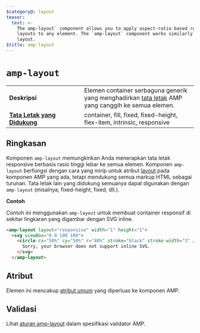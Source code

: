 ```yaml
---
$category@: layout
teaser:
  text: >-
    The amp-layout` component allows you to apply aspect-ratio based responsive
    layouts to any element. The `amp-layout` component works similarly to the
    layout.
$title: amp-layout
---
```



<!--
       Copyright 2016 The AMP HTML Authors. All Rights Reserved.

       Licensed under the Apache License, Version 2.0 (the "License");
     you may not use this file except in compliance with the License.
     You may obtain a copy of the License at

     http://www.apache.org/licenses/LICENSE-2.0

     Unless required by applicable law or agreed to in writing, software
     distributed under the License is distributed on an "AS-IS" BASIS,
     WITHOUT WARRANTIES OR CONDITIONS OF ANY KIND, either express or implied.
     See the License for the specific language governing permissions and
     limitations under the License.
-->

# <a name="amp-layout"></a> `amp-layout`

<table>
  <tr>
    <td width="40%"><strong>Deskripsi</strong></td>
    <td>Elemen container serbaguna generik yang menghadirkan <a href="../../../documentation/guides-and-tutorials/develop/style_and_layout/control_layout.md#the-layout-attribute">tata letak</a> AMP yang canggih ke semua elemen.</td>
  </tr>
  <tr>
    <td class="col-fourty"><strong><a href="../../../documentation/guides-and-tutorials/develop/style_and_layout/control_layout.md">Tata Letak yang Didukung</a></strong></td>
    <td>container, fill, fixed, fixed-height, flex-item, intrinsic, responsive</td>
  </tr>
</table>

## Ringkasan

Komponen `amp-layout` memungkinkan Anda menerapkan tata letak responsive berbasis rasio tinggi lebar ke semua elemen. Komponen `amp-layout` berfungsi dengan cara yang mirip untuk atribut [layout](../../../documentation/guides-and-tutorials/develop/style_and_layout/control_layout.md#the-layout-attribute) pada komponen AMP yang ada, tetapi mendukung semua markup HTML sebagai turunan. Tata letak lain yang didukung semuanya dapat digunakan dengan `amp-layout` (misalnya, fixed-height, fixed, dll.).

**Contoh**

Contoh ini menggunakan `amp-layout` untuk membuat container responsif di sekitar lingkaran yang digambar dengan SVG inline.

```html
<amp-layout layout="responsive" width="1" height="1">
  <svg viewBox="0 0 100 100">
    <circle cx="50%" cy="50%" r="40%" stroke="black" stroke-width="3" />
      Sorry, your browser does not support inline SVG.
    </svg>
  </amp-layout>
```

## Atribut

Elemen ini mencakup [atribut umum](../../../documentation/guides-and-tutorials/learn/common_attributes.md) yang diperluas ke komponen AMP.

## Validasi

Lihat [aturan amp-layout](https://github.com/ampproject/amphtml/blob/master/validator/validator-main.protoascii) dalam spesifikasi validator AMP.
